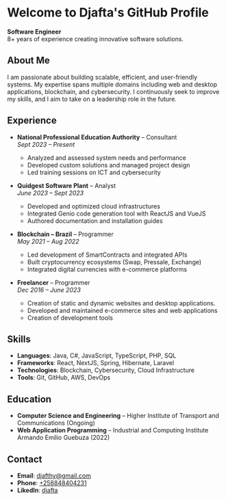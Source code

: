 # Welcome to Djafta's GitHub Profile

**Software Engineer**  
8+ years of experience creating innovative software solutions.

## About Me

I am passionate about building scalable, efficient, and user-friendly systems. My expertise spans multiple domains including web and desktop applications, blockchain, and cybersecurity. I continuously seek to improve my skills, and I aim to take on a leadership role in the future.

## Experience

- **National Professional Education Authority** – Consultant  
  *Sept 2023 – Present*  
  - Analyzed and assessed system needs and performance  
  - Developed custom solutions and managed project design  
  - Led training sessions on ICT and cybersecurity
  
- **Quidgest Software Plant** – Analyst  
  *June 2023 – Sept 2023*  
  - Developed and optimized cloud infrastructures  
  - Integrated Genio code generation tool with ReactJS and VueJS  
  - Authored documentation and installation guides

- **Blockchain – Brazil** – Programmer  
  *May 2021 – Aug 2022*  
  - Led development of SmartContracts and integrated APIs  
  - Built cryptocurrency ecosystems (Swap, Pressale, Exchange)  
  - Integrated digital currencies with e-commerce platforms

- **Freelancer** – Programmer  
  *Dec 2016 – June 2023*
  - Creation of static and dynamic websites and desktop applications.
  - Developed and maintained e-commerce sites and web applications
  - Creation of development tools

## Skills

- **Languages**: Java, C#, JavaScript, TypeScript, PHP, SQL  
- **Frameworks**: React, NextJS, Spring, Hibernate, Laravel  
- **Technologies**: Blockchain, Cybersecurity, Cloud Infrastructure  
- **Tools**: Git, GitHub, AWS, DevOps

## Education

- **Computer Science and Engineering** – Higher Institute of Transport and Communications (Ongoing)  
- **Web Application Programming** – Industrial and Computing Institute Armando Emílio Guebuza (2022)

## Contact

- **Email**: [djafthy@gmail.com](mailto:djafthy@gmail.com)  
- **Phone**: [+258848404231](tel:+258848404231)
- **LikedIn**: [djafta](https://linkedin.com/in/djafta)
